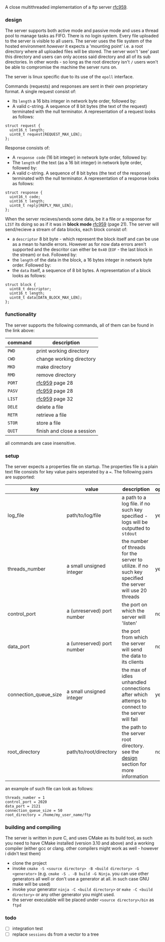 A close multithreaded implementation of a ftp server [rfc959](https://www.rfc-editor.org/rfc/rfc959). 

### design
The server supports both active mode and passive mode and uses a thread pool to manage tasks as FIFO. There is no login system. Every file uploaded to the server is visible to all users.
The server uses the file system of the hosted environment _however_ it expects a 'mounting point' i.e. a root directory where all uploaded files will be stored. The server won't 'see' past this directory and users can only access said directory and all of its sub directories. In other words - so long as the root directory isn't `/` users won't be able to compromise the machine the server runs on. 

The server is linux specific due to its use of the `epoll` interface.

Commands (requests) and responses are sent in their own proprietary format. A single request consist of:
- Its `length` a 16 bits integer in network byte order, followed by:
- A valid c-string. A sequence of 8 bit bytes (the text of the request) terminated with the null terminator.
A representation of a request looks as follows:
```
struct request {
  uint16_t length;
  uint8_t request[REQUEST_MAX_LEN];
};
```

Response consists of:
-  A `response code` (16 bit integer) in network byte order, followed by:
-  The `length` of the text (as a 16 bit integer) in network byte order, followed by:
-  A valid c-string. A sequence of 8 bit bytes (the text of the response) terminated with the null terminator. 
A representation of a response looks as follows:
```
struct response {
  uint16_t code;
  uint16_t length;
  uint8_t reply[REPLY_MAX_LEN];
};
```

When the server recieves/sends some data, be it a file or a response for `LIST` its doing so as if it was in **block mode** [rfc959](https://www.rfc-editor.org/rfc/rfc959) (page 21). The server will send/recieve a stream of data blocks, each block consist of:
- a `descriptor` 8 bit byte - which represent the block itself and can be use as a mean to handle errors. However as for now data errors aren't supported and the descritor can either be `0x40` (`EOF` - the last block in the stream) or `0x0`. Followed by:
- the `length` of the data in the block, a 16 bytes integer in network byte order. Followed by:
- the `data` itself, a sequence of 8 bit bytes. 
A representation of a block looks as follows:
```
struct block {
  uint8_t descriptor;
  uint16_t length;
  uint8_t data[DATA_BLOCK_MAX_LEN];
};
```

### functionality
The server supports the following commands, all of them can be found in the link above:

| command | description                                             |
| ------- | ------------------------------------------------------- |
| `PWD`   | print working directory                                 |
| `CWD`   | change working directory                                |
| `MKD`   | make directory                                          |
| `RMD`   | remove directory                                        |
| `PORT`  | [rfc959](https://www.rfc-editor.org/rfc/rfc959) page 28 |
| `PASV`  | [rfc959](https://www.rfc-editor.org/rfc/rfc959) page 28 |
| `LIST`  | [rfc959](https://www.rfc-editor.org/rfc/rfc959) page 32 |
| `DELE`  | delete a file                                           |
| `RETR`  | retrieve a file                                         |
| `STOR`  | store a file                                            |
| `QUIT`  | finish and close a session                              |

all commands are case insensitive.

### setup
The server expects a properties file on startup. The properties file is a plain text file consists for key value pairs seperated by a `=`. The following pairs are supported:

| key                   | value                      | description                                                                                                                     | optional |
| --------------------- | -------------------------- | ------------------------------------------------------------------------------------------------------------------------------- | -------- |
| log_file              | path/to/log/file           | a path to a log file. if no such key specified - logs will be outputted to `stdout`                                             | yes      |
| threads_number        | a small unsigned integer   | the number of threads for the server to utilize. if no such key specified the server will use 20 threads                        | yes      |
| control_port          | a (unreserved) port number | the port on which the server will 'listen'                                                                                      | no       |
| data_port             | a (unreserved) port number | the port from which the server will send the data to its clients                                                                | no       |
| connection_queue_size | a small unsigned integer   | the max of idles unhandled connections after which attemps to connect to the server will fail                                   | yes      |
| root_directory        | path/to/root/directory     | the path to the server root directory. see the [design](https://github.com/AvihaiAdler/ftp#design) section for more information | no       |

an example of such file can look as follows:
```
threads_number = 1
control_port = 2020
data_port = 2121
connection_queue_size = 50
root_directory = /home/my_user_name/ftp
```

### building and compiling
The server is written in pure C, and uses CMake as its build tool, as such you need to have CMake installed (version 3.10 and above) and a working compiler (either gcc or clang. other compilers might work as well - however i didn't test them)

- clone the project
- invoke `cmake -S <source directory> -B <build directory> -G <generator>` (e.g. `cmake -S . -B build -G Ninja`. you can use other generators all well or don't use a generator at all. in such case GNU make will be used)
- invoke your generator `ninja -C <build directory>` or `make -C <build directory>` or any other generator you might used.
- the server executable will be placed under `<source directory>/bin` as `ftpd`

### todo
- [ ] integration test
- [ ] replace `sessions` ds from a vector to a tree